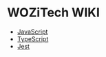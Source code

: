 <!-- TITLE: Home -->
<!-- SUBTITLE: WOZiTech Limited wiki -->

# WOZiTech WIKI


* [JavaScript](/javscript)
* [TypeScript](/typescript)
* [Jest](/jest)